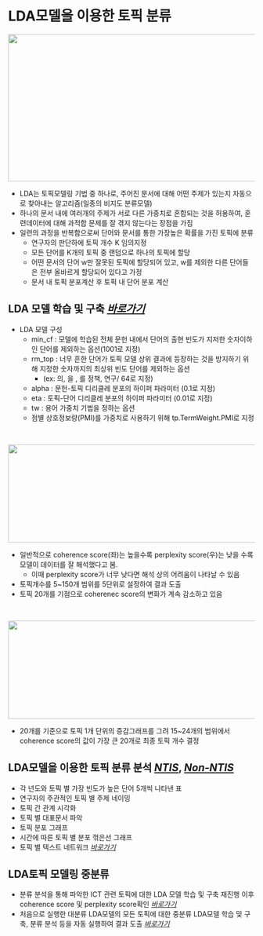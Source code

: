 # LDA모델을 이용한 토픽 분류


<p align = "center"> <img src = "https://github.com/Yun024/NLP_ICT_Trend/assets/52143231/eb8c6de8-859b-48de-ab12-27565da15035.png" width = "700" height = "300"/></p>



- LDA는 토픽모델링 기법 중 하나로, 주어진 문서에 대해 어떤 주제가 있는지 자동으로 찾아내는 알고리즘(일종의 비지도 분류모델)
- 하나의 문서 내에 여러개의 주제가 서로 다른 가중치로 혼합되는 것을 허용하여, 훈련데이터에 대해 과적합 문제를 잘 겪지 않는다는 장점을 가짐
- 일련의 과정을 반복함으로써 단어와 문서를 통한 가장높은 확률을 가진 토픽에 분류
  + 연구자의 판단하에 토픽 개수 K 임의지정
  + 모든 단어를 K개의 토픽 중 랜덤으로 하나의 토픽에 할당
  + 어떤 문서의 단어 w만 잘못된 토픽에 할당되어 있고, w를 제외한 다른 단어들은 전부 올바르게 할당되어 있다고 가정
  + 문서 내 토픽 분포계산 후 토픽 내 단어 분포 계산 

## LDA 모델 학습 및 구축 *[바로가기](https://github.com/Yun024/NLP_ICT_Trend/blob/main/3.%20LDA%EB%AA%A8%EB%8D%B8%EC%9D%84%20%EC%9D%B4%EC%9A%A9%ED%95%9C%20%ED%86%A0%ED%94%BD%20%EB%B6%84%EB%A5%98/3-1.LDA_Optimization_Y_2000.py)*

- LDA 모델 구성
  + min_cf : 모델에 학습된 전체 문헌 내에서 단어의 출현 빈도가 지저한 숫자이하인 단어를 제외하는 옵션(1001로 지정)
  + rm_top : 너무 흔한 단어가 토픽 모델 상위 결과에 등장하는 것을 방지하기 위해 지정한 숫자까지의 최상위 빈도 단어를 제외하는 옵션 
    + (ex: 의, 을 , 를 정책, 연구/ 64로 지정)
  + alpha : 문헌-토픽 디리클레 분포의 하이퍼 파라미터 (0.1로 지정)
  + eta : 토픽-단어 디리클레 분포의 하이퍼 파라미터 (0.01로 지정)
  + tw : 용어 가중치 기법을 정하는 옵션
  + 점별 상호정보량(PMI)를 가중치로 사용하기 위해 tp.TermWeight.PMI로 지정


</br>

<p align = "center"><img src = "https://github.com/Yun024/NLP_ICT_Trend/assets/52143231/767ff7b3-ca37-4e01-bc70-6b69bd45ad2d.png" width ="700" height = "200"/> 

- 일반적으로 coherence score(좌)는 높을수록 perplexity score(우)는 낮을 수록 모델이 데이터를 잘 해석했다고 봄.
  + 이때 perplexity score가 너무 낮다면 해석 상의 어려움이 나타날 수 있음 
- 토픽개수를 5~150개 범위를 5단위로 설정하여 결과 도출 
- 토픽 20개를 기점으로 coherenec score의 변화가 계속 감소하고 있음



</br>

<p align = "center"><img src = "https://github.com/Yun024/NLP_ICT_Trend/assets/52143231/fc814019-38e4-4ab3-a553-ba6818628e4d.png" width ="600" height = "200"/> 

- 20개를 기준으로 토픽 1개 단위의 증감그래프를 그려 15~24개의 범위에서 coherence score의 값이 가장 큰 20개로 최종 토픽 개수 결정 

## LDA모델을 이용한 토픽 분류 분석 *[NTIS](https://github.com/Yun024/NLP_ICT_Trend/blob/main/3.%20LDA%EB%AA%A8%EB%8D%B8%EC%9D%84%20%EC%9D%B4%EC%9A%A9%ED%95%9C%20%ED%86%A0%ED%94%BD%20%EB%B6%84%EB%A5%98/3-2.LDA_Y_2000.py)*, *[Non-NTIS](https://github.com/Yun024/NLP_ICT_Trend/blob/main/3.%20LDA%EB%AA%A8%EB%8D%B8%EC%9D%84%20%EC%9D%B4%EC%9A%A9%ED%95%9C%20%ED%86%A0%ED%94%BD%20%EB%B6%84%EB%A5%98/3-4.LDA(Non-NTIS%20DATA).py)*

- 각 년도와 토픽 별 가장 빈도가 높은 단어 5개씩 나타낸 표
- 연구자의 주관적인 토픽 별 주제 네이밍
- 토픽 간 관계 시각화
- 토픽 별 대표문서 파악
- 토픽 분포 그래프
- 시간에 따른 토픽 별 분포 꺾은선 그래프
- 토픽 별 텍스트 네트워크 *[바로가기](https://github.com/Yun024/NLP_ICT_Trend/blob/main/3.%20LDA%EB%AA%A8%EB%8D%B8%EC%9D%84%20%EC%9D%B4%EC%9A%A9%ED%95%9C%20%ED%86%A0%ED%94%BD%20%EB%B6%84%EB%A5%98/3-3.LDA_Network_2000.py)*



## LDA토픽 모델링 중분류
- 분류 분석을 통해 파악한 ICT 관련 토픽에 대한 LDA 모델 학습 및 구축 재진행 이후 coherence score 및 perplexity score확인 *[바로가기](https://github.com/Yun024/NLP_ICT_Trend/blob/main/3.%20LDA%EB%AA%A8%EB%8D%B8%EC%9D%84%20%EC%9D%B4%EC%9A%A9%ED%95%9C%20%ED%86%A0%ED%94%BD%20%EB%B6%84%EB%A5%98/6-1.Middle_LDA_Optimization.py)*
- 처음으로 실행한 대분류 LDA모델의 모든 토픽에 대한 중분류 LDA모델 학습 및 구축, 분류 분석 등을 자동 실행하여 결과 도출 *[바로가기](https://github.com/Yun024/NLP_ICT_Trend/blob/main/3.%20LDA%EB%AA%A8%EB%8D%B8%EC%9D%84%20%EC%9D%B4%EC%9A%A9%ED%95%9C%20%ED%86%A0%ED%94%BD%20%EB%B6%84%EB%A5%98/6-2.LDA_auto_middle.py)*

